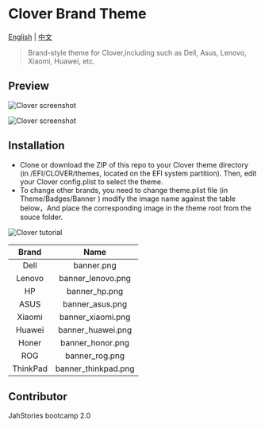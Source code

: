 # Clover Brand Theme

[English](README_EN.md) | [中文](README.md)

> Brand-style theme for Clover,including such as Dell, Asus, Lenovo, Xiaomi, Huawei, etc.

## Preview
![Clover screenshot](https://github.com/leejiawang/clover-theme-XPS15/blob/master/souce/screenshot.png)

![Clover screenshot](https://github.com/leejiawang/clover-theme-XPS15/blob/master/souce/banner.png)

## Installation

- Clone or download the ZIP of this repo to your Clover theme directory (in /EFI/CLOVER/themes, located on the EFI system partition). Then, edit your Clover config.plist to select the theme.
- To change other brands, you need to change theme.plist file (in Theme/Badges/Banner )  modify the image name against the table below，And place the corresponding image in the theme root from the souce folder.

 ![Clover tutorial](https://github.com/leejiawang/clover-theme-XPS15/blob/master/souce/tutorial.png)

 Brand | Name 
 :-: | :-:
 Dell | banner.png 
 Lenovo | banner_lenovo.png
 HP | banner_hp.png
 ASUS | banner_asus.png
 Xiaomi | banner_xiaomi.png
 Huawei | banner_huawei.png
 Honer | banner_honor.png
 ROG | banner_rog.png
 ThinkPad | banner_thinkpad.png

## Contributor
JahStories bootcamp 2.0

